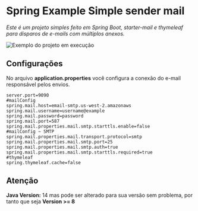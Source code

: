 # Spring Example Simple sender mail
*Este é um projeto simples feito em Spring Boot, starter-mail e thymeleaf para disparos de e-mails com múltiplos anexos.* 

![Exemplo do projeto em execução ](https://i.imgur.com/hJGfcfR.png)

## Configurações
No arquivo **application.properties** você configura a conexão do e-mail responsável pelos envios.

    server.port=9090
    #mailConfig
    spring.mail.host=email-smtp.us-west-2.amazonaws
    spring.mail.username=username@example
    spring.mail.password=password
    spring.mail.port=587
    spring.mail.properties.mail.smtp.starttls.enable=false
    #mailConfig ~ SMTP
    spring.mail.properties.mail.transport.protocol=smtp
    spring.mail.properties.mail.smtp.port=25
    spring.mail.properties.mail.smtp.auth=true
    spring.mail.properties.mail.smtp.starttls.required=true
    #thymeleaf
    spring.thymeleaf.cache=false


## Atenção
**Java Version:** 14 mas pode ser alterado para sua versão sem problema, por tanto que seja **Version >= 8**

